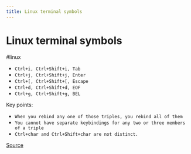 ```yaml
---
title: Linux terminal symbols
---
```


# Linux terminal symbols

#linux

* `Ctrl+i, Ctrl+Shift+i, Tab`
* `Ctrl+j, Ctrl+Shift+j, Enter`
* `Ctrl+[, Ctrl+Shift+[, Escape`
* `Ctrl+d, Ctrl+Shift+d, EOF`
* `Ctrl+g, Ctrl+Shift+g, BEL`

Key points:

* `When you rebind any one of those triples, you rebind all of them`
* `You cannot have separate keybindings for any two or three members of a triple`
* `Ctrl+char and Ctrl+Shift+char are not distinct.`

[Source](http://catern.com/posts/terminal_quirks.html)
